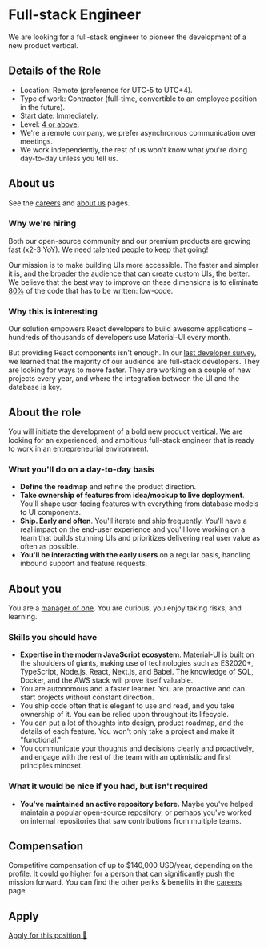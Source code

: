 # Full-stack Engineer

<p class="description">We are looking for a full-stack engineer to pioneer the development of a new product vertical.</p>

## Details of the Role

- Location: Remote (preference for UTC-5 to UTC+4).
- Type of work: Contractor (full-time, convertible to an employee position in the future).
- Start date: Immediately.
- Level: [4 or above](https://docs.google.com/spreadsheets/d/1dDdPD-flNXlgZ0E3ZxVvCDx27RFuhVWJrcfcjNu_I8k/edit#gid=0).
- We're a remote company, we prefer asynchronous communication over meetings.
- We work independently, the rest of us won't know what you're doing day-to-day unless you tell us.

## About us

See the [careers](/company/careers/) and [about us](https://next.material-ui.com/branding/about/) pages.

### Why we're hiring

Both our open-source community and our premium products are growing fast (x2-3 YoY).
We need talented people to keep that going!

Our mission is to make building UIs more accessible.
The faster and simpler it is, and the broader the audience that can create custom UIs, the better.
We believe that the best way to improve on these dimensions is to eliminate [80%](https://www.youtube.com/watch?v=GnO7D5UaDig&t=2451s) of the code that has to be written: low-code.

### Why this is interesting

Our solution empowers React developers to build awesome applications – hundreds of thousands of developers use Material-UI every month.

But providing React components isn't enough.
In our [last developer survey](/blog/2020-developer-survey-results/), we learned that the majority of our audience are full-stack developers.
They are looking for ways to move faster.
They are working on a couple of new projects every year, and where the integration between the UI and the database is key.

## About the role

You will initiate the development of a bold new product vertical. We are looking for an experienced, and ambitious full-stack engineer that is ready to work in an entrepreneurial environment.

### What you'll do on a day-to-day basis

- **Define the roadmap** and refine the product direction.
- **Take ownership of features from idea/mockup to live deployment**. You'll shape user-facing features with everything from database models to UI components.
- **Ship. Early and often**. You'll iterate and ship frequently. You'll have a real impact on the end-user experience and you'll love working on a team that builds stunning UIs and prioritizes delivering real user value as often as possible.
- **You'll be interacting with the early users** on a regular basis, handling inbound support and feature requests.

## About you

You are a [manager of one](https://signalvnoise.com/posts/1430-hire-managers-of-one).
You are curious, you enjoy taking risks, and learning.

### Skills you should have

- **Expertise in the modern JavaScript ecosystem**. Material-UI is built on the shoulders of giants, making use of technologies such as ES2020+, TypeScript, Node.js, React, Next.js, and Babel. The knowledge of SQL, Docker, and the AWS stack will prove itself valuable.
- ​You are autonomous and a faster learner. You are proactive and can start projects without constant direction.
- You ship code often that is elegant to use and read, and you take ownership of it. You can be relied upon throughout its lifecycle.
- You can put a lot of thoughts into design, product roadmap, and the details of each feature. You won't only take a project and make it "functional."
- You communicate your thoughts and decisions clearly and proactively, and engage with the rest of the team with an optimistic and first principles mindset.

### What it would be nice if you had, but isn't required

- **You've maintained an active repository before.**
  Maybe you've helped maintain a popular open-source repository, or perhaps you've worked on internal repositories that saw contributions from multiple teams.

## Compensation

Competitive compensation of up to \$140,000 USD/year, depending on the profile. It could go higher for a person that can significantly push the mission forward. You can find the other perks & benefits in the [careers](/company/careers/#perks-amp-benefits) page.

## Apply

[Apply for this position 📮](https://airtable.com/shrdqo1Z6srZXGcvh?prefill_Applying+for=Full-stack%20Engineer)
